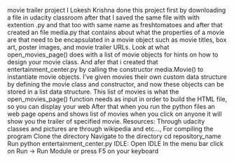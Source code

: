 movie trailer project 
I Lokesh Krishna done this project first by downloading a file in udacity classroom after that I saved the same file with with extention .py and that too with same name as freshtomatoes and after that created an file  media.py that contains about what the properties of a movie are that need to be encapsulated in a movie object such as movie titles, box art, poster images, and movie trailer URLs. Look at what open_movies_page() does with a list of movie objects for hints on how to design your movie class.
And afer that i created that entertainment_center.py by calling the constructor media.Movie() to instantiate movie objects. I’ve given movies their own custom data structure by defining the movie class and constructor, and now these objects can be stored in a list data structure. This list of movies is what the open_movies_page() function needs as input in order to build the HTML file, so you can display your web
After that when you run the python files an web page opens and shows list of movies when you click on anyone it will show you the trailer of specified movie.
Resources:
Through udacity classes
and pictures are through wikipedia and etc...,
For compiling the program
Clone the directory
Navigate to the directory cd repository_name
Run python entertainment_center.py
IDLE:
Open IDLE
In the menu bar click on Run -> Run Module or press F5 on your keyboard

